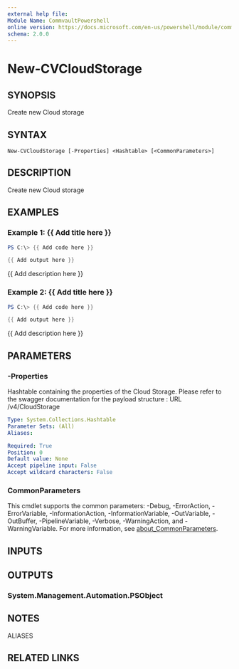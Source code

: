```yaml
---
external help file:
Module Name: CommvaultPowershell
online version: https://docs.microsoft.com/en-us/powershell/module/commvaultpowershell/new-cvcloudstorage
schema: 2.0.0
---
```


# New-CVCloudStorage

## SYNOPSIS
Create new Cloud storage

## SYNTAX

```
New-CVCloudStorage [-Properties] <Hashtable> [<CommonParameters>]
```

## DESCRIPTION
Create new Cloud storage

## EXAMPLES

### Example 1: {{ Add title here }}
```powershell
PS C:\> {{ Add code here }}

{{ Add output here }}
```

{{ Add description here }}

### Example 2: {{ Add title here }}
```powershell
PS C:\> {{ Add code here }}

{{ Add output here }}
```

{{ Add description here }}

## PARAMETERS

### -Properties
Hashtable containing the properties of the Cloud Storage.
Please refer to the swagger documentation for the payload structure : URL /v4/CloudStorage

```yaml
Type: System.Collections.Hashtable
Parameter Sets: (All)
Aliases:

Required: True
Position: 0
Default value: None
Accept pipeline input: False
Accept wildcard characters: False
```

### CommonParameters
This cmdlet supports the common parameters: -Debug, -ErrorAction, -ErrorVariable, -InformationAction, -InformationVariable, -OutVariable, -OutBuffer, -PipelineVariable, -Verbose, -WarningAction, and -WarningVariable. For more information, see [about_CommonParameters](http://go.microsoft.com/fwlink/?LinkID=113216).

## INPUTS

## OUTPUTS

### System.Management.Automation.PSObject

## NOTES

ALIASES

## RELATED LINKS

